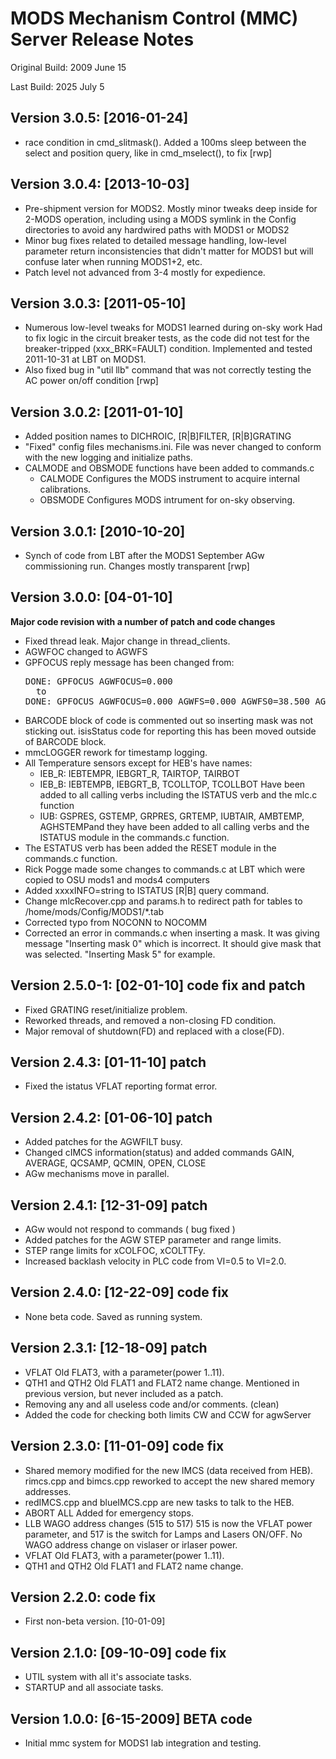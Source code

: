 # MODS Mechanism Control (MMC) Server Release Notes
Original Build: 2009 June 15

Last Build: 2025 July 5

## Version 3.0.5: [2016-01-24]
 * race condition in cmd_slitmask().  Added a 100ms sleep between the select and position query, like in cmd_mselect(), to fix [rwp]

## Version 3.0.4: [2013-10-03]
 * Pre-shipment version for MODS2.  Mostly minor tweaks deep inside for 2-MODS operation, including using a MODS symlink in the Config directories to avoid any hardwired paths with MODS1 or MODS2
 * Minor bug fixes related to detailed message handling, low-level parameter return inconsistencies that didn't matter for MODS1 but will confuse later when running MODS1+2, etc.
 * Patch level not advanced from 3-4 mostly for expedience.

## Version 3.0.3: [2011-05-10]
 * Numerous low-level tweaks for MODS1 learned during on-sky work Had to fix logic in the circuit breaker tests, as the code did not test for the breaker-tripped (xxx_BRK=FAULT) condition. Implemented and tested 2011-10-31 at LBT on MODS1.
 * Also fixed bug in "util llb" command that was not correctly testing the AC power on/off condition [rwp]

## Version 3.0.2: [2011-01-10]
 * Added position names to DICHROIC, [R|B]FILTER, [R|B]GRATING
 * "Fixed" config files mechanisms.ini. File was never changed to conform with the new logging and initialize paths.
 * CALMODE and OBSMODE functions have been added to commands.c
   * CALMODE Configures the MODS instrument to acquire internal calibrations.
   * OBSMODE Configures MODS intrument for on-sky observing.

## Version 3.0.1: [2010-10-20]
 * Synch of code from LBT after the MODS1 September AGw commissioning run.  Changes mostly transparent [rwp]

## Version 3.0.0: [04-01-10]
**Major code revision with a number of patch and code changes**
 * Fixed thread leak. Major change in thread_clients.
 * AGWFOC changed to AGWFS
 * GPFOCUS reply message has been changed from:
   <pre>
   DONE: GPFOCUS AGWFOCUS=0.000
     to
   DONE: GPFOCUS AGWFOCUS=0.000 AGWFS=0.000 AGWFS0=38.500 AGWYS=0.000
   </pre>
 * BARCODE block of code is commented out so inserting mask was not sticking out. isisStatus code for reporting this has been moved outside of BARCODE block.
 * mmcLOGGER rework for timestamp logging.
 * All Temperature sensors except for HEB's have names:
   * IEB_R: IEBTEMPR, IEBGRT_R, TAIRTOP, TAIRBOT
   * IEB_B: IEBTEMPB, IEBGRT_B, TCOLLTOP, TCOLLBOT Have been added to all calling verbs including the ISTATUS verb and the mlc.c function
   * IUB: GSPRES, GSTEMP, GRPRES, GRTEMP, IUBTAIR, AMBTEMP, AGHSTEMPand they have been added to all calling verbs and the ISTATUS module in the commands.c function.
 * The ESTATUS verb has been added the RESET module in the commands.c function.
 * Rick Pogge made some changes to commands.c at LBT which were copied to OSU mods1 and mods4 computers
 * Added xxxxINFO=string to ISTATUS [R|B] query command.
 * Change mlcRecover.cpp and params.h to redirect path for tables to /home/mods/Config/MODS1/*.tab
 * Corrected typo from NOCONN to NOCOMM
 * Corrected an error in commands.c when inserting a mask. It was giving message "Inserting mask 0" which is incorrect. It should give mask that was selected. "Inserting Mask 5" for example. 

## Version 2.5.0-1: [02-01-10] code fix and patch
 * Fixed GRATING reset/initialize problem.
 * Reworked threads, and removed a non-closing FD condition.
 * Major removal of shutdown(FD) and replaced with a close(FD).

## Version 2.4.3: [01-11-10] patch
 * Fixed the istatus VFLAT reporting format error.

## Version 2.4.2: [01-06-10] patch
 * Added patches for the AGWFILT busy.
 * Changed cIMCS information(status) and added commands GAIN, AVERAGE, QCSAMP, QCMIN, OPEN, CLOSE
 * AGw mechanisms move in parallel.

## Version 2.4.1: [12-31-09] patch
 * AGw would not respond to commands ( bug fixed )
 * Added patches for the AGW STEP parameter and range limits.
 * STEP range limits for xCOLFOC, xCOLTTFy. 
 * Increased backlash velocity in PLC code from VI=0.5 to VI=2.0.

## Version 2.4.0: [12-22-09] code fix
 * None beta code. Saved as running system.

## Version 2.3.1: [12-18-09] patch
* VFLAT Old FLAT3, with a parameter(power 1..11).
* QTH1 and QTH2 Old FLAT1 and FLAT2 name change. Mentioned in previous version, but never included as a patch.
* Removing any and all useless code and/or comments. (clean)
* Added the code for checking both limits CW and CCW for agwServer

## Version 2.3.0: [11-01-09] code fix
 * Shared memory modified for the new IMCS (data received from HEB). rimcs.cpp and bimcs.cpp reworked to accept the new shared memory addresses.
 * redIMCS.cpp and blueIMCS.cpp are new tasks to talk to the HEB.
 * ABORT ALL Added for emergency stops.
 * LLB WAGO address changes (515 to 517) 515 is now the VFLAT power parameter, and 517 is the switch for Lamps and Lasers ON/OFF. No WAGO address change on vislaser or irlaser power.
 * VFLAT Old FLAT3, with a parameter(power 1..11).
 * QTH1 and QTH2 Old FLAT1 and FLAT2 name change.

## Version 2.2.0: code fix
 * First non-beta version. [10-01-09]

## Version 2.1.0: [09-10-09] code fix
 * UTIL system with all it's associate tasks.
 * STARTUP and all associate tasks.

## Version 1.0.0: [6-15-2009] BETA code
 * Initial mmc system for MODS1 lab integration and testing.
